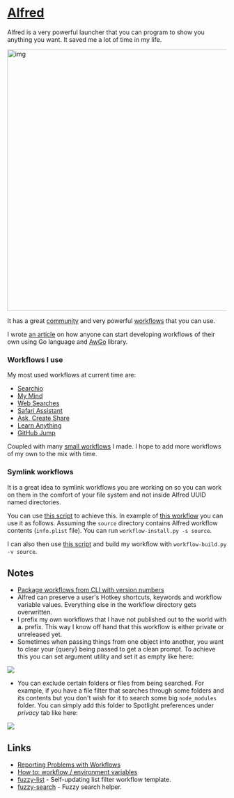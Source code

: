 # [Alfred](https://www.alfredapp.com)
Alfred is a very powerful launcher that you can program to show you anything you want. It saved me a lot of time in my life.

<img src="https://i.imgur.com/kbw0yCF.png" width="600" alt="img">

It has a great [community](http://www.alfredforum.com/) and very powerful [workflows](https://github.com/learn-anything/alfred-workflows#readme) that you can use.

I wrote [an article](https://medium.com/@NikitaVoloboev/writing-alfred-workflows-in-go-2a44f62dc432) on how anyone can start developing workflows of their own using Go language and [AwGo](https://github.com/deanishe/awgo) library.

### Workflows I use
My most used workflows at current time are:
- [Searchio](https://github.com/deanishe/alfred-searchio)
- [My Mind](https://github.com/nikitavoloboev/alfred-my-mind)
- [Web Searches](https://github.com/nikitavoloboev/alfred-web-searches)
- [Safari Assistant](https://github.com/deanishe/alfred-safari-assistant)
- [Ask, Create Share](https://github.com/nikitavoloboev/alfred-ask-create-share)
- [Learn Anything](https://github.com/nikitavoloboev/alfred-learn-anything)
- [GitHub Jump](https://github.com/nikitavoloboev/small-workflows#workflow-augmentations)

Coupled with many [small workflows](https://github.com/nikitavoloboev/small-workflows) I made. I hope to add more workflows of my own to the mix with time.

### Symlink workflows
It is a great idea to symlink workflows you are working on so you can work on them in the comfort of your file system and not inside Alfred UUID named directories.

You can use [this script](https://gist.github.com/deanishe/35faae3e7f89f629a94e) to achieve this. In example of [this workflow](https://github.com/nikitavoloboev/small-workflows/tree/master/folder-search) you can use it as follows. Assuming the `source` directory contains Alfred workflow contents (`info.plist` file). You can run `workflow-install.py -s source`.

I can also then use [this script](https://gist.github.com/deanishe/b16f018119ef3fe951af) and build my workflow with `workflow-build.py -v source`.

## Notes
- [Package workflows from CLI with version numbers](https://www.alfredforum.com/topic/10838-how-to-package-workflows-from-the-command-line/?tab=comments#comment-55677)
- Alfred can preserve a user's Hotkey shortcuts, keywords and workflow variable values. Everything else in the workflow directory gets overwritten.
- I prefix my own workflows that I have not published out to the world with __a.__ prefix. This way I know off hand that this workflow is either private or unreleased yet.
- Sometimes when passing things from one object into another, you want to clear your {query} being passed to get a clean prompt. To achieve this you can set argument utility and set it as empty like here:

![](https://i.imgur.com/seduWW7.png)

- You can exclude certain folders or files from being searched. For example, if you have a file filter that searches through some folders and its contents but you don't wish for it to search some big `node_modules` folder. You can simply add this folder to Spotlight preferences under _privacy_ tab like here:

![](https://i.imgur.com/D0NP2s3.png)

## Links
- [Reporting Problems with Workflows](https://www.alfredforum.com/topic/10224-reporting-problems-with-workflows/)
- [How to: workflow / environment variables](https://www.alfredforum.com/topic/9070-how-to-workflowenvironment-variables/?tab=comments#comment-45177)
- [fuzzy-list](https://github.com/derickfay/fuzzylist) - Self-updating list filter workflow template.
- [fuzzy-search](https://github.com/deanishe/alfred-fuzzy) - Fuzzy search helper.